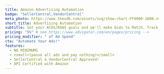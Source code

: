 ```yaml
---
title: Amazon Advertising Automation
badge: "SellerCentral,VendorCentral"
meta_photo: https://www.thevdb.com/assets/svg/show-chart-FF9900-1000.svg
short_title: Advertising Automation
subtitle: Set your ACOS/ROAS goals and we'll make bids to Match. Track of your weekly/monthly Ad stats.
pricing: "5%" # see https://www.advigator.com/en/pages/pricing -->
pricing_modifier: " of Ad Spend"
cta: "Automate Your Ads!"
features:
  - NO MINIMUMS
  - <small>(pause all ads and pay nothing)</small>
  - SellerCentral & VendorCentral Approved!
  - API Certified with Amazon
---
```

